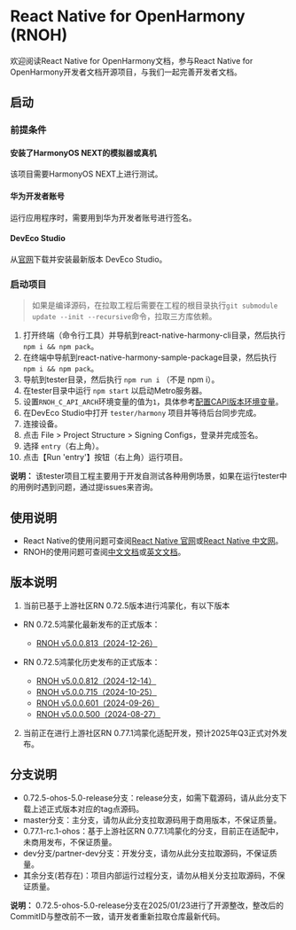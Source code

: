 # React Native for OpenHarmony (RNOH)

欢迎阅读React Native for OpenHarmony文档，参与React Native for OpenHarmony开发者文档开源项目，与我们一起完善开发者文档。

## 启动

### 前提条件

#### 安装了HarmonyOS NEXT的模拟器或真机

该项目需要HarmonyOS NEXT上进行测试。

#### 华为开发者账号

运行应用程序时，需要用到华为开发者账号进行签名。

#### DevEco Studio

从[官网](https://developer.huawei.com/consumer/cn/deveco-studio/)下载并安装最新版本 DevEco Studio。

### 启动项目

> 如果是编译源码，在拉取工程后需要在工程的根目录执行`git submodule update --init --recursive`命令，拉取三方库依赖。

1. 打开终端（命令行工具）并导航到react-native-harmony-cli目录，然后执行 `npm i && npm pack`。
1. 在终端中导航到react-native-harmony-sample-package目录，然后执行 `npm i && npm pack`。
1. 导航到tester目录，然后执行 `npm run i` （不是 npm i）。
1. 在tester目录中运行 `npm start` 以启动Metro服务器。
1. 设置`RNOH_C_API_ARCH`环境变量的值为`1`，具体参考[配置CAPI版本环境变量](docs/zh-cn/环境搭建.md#set_capi_path)。
1. 在DevEco Studio中打开 `tester/harmony` 项目并等待后台同步完成。
1. 连接设备。
1. 点击 File > Project Structure > Signing Configs，登录并完成签名。
1. 选择 `entry`（右上角）。
1. 点击【Run 'entry'】按钮（右上角）运行项目。

**说明：** 该tester项目工程主要用于开发自测试各种用例场景，如果在运行tester中的用例时遇到问题，通过提issues来咨询。

## 使用说明

- React Native的使用问题可查阅[React Native 官网](https://reactnative.dev/)或[React Native 中文网](https://reactnative.cn/)。
- RNOH的使用问题可查阅[中文文档](./docs/zh-cn/README.md)或[英文文档](./docs/en/README.md)。

## 版本说明

1. 当前已基于上游社区RN 0.72.5版本进行鸿蒙化，有以下版本
  - RN 0.72.5鸿蒙化最新发布的正式版本：
    - [RNOH v5.0.0.813（2024-12-26）](./docs/zh-cn/release-notes/react-native-harmony-v5.0.0.813.md)

 - RN 0.72.5鸿蒙化历史发布的正式版本：

    - [RNOH v5.0.0.812（2024-12-14）](./docs/zh-cn/release-notes/react-native-harmony-v5.0.0.812.md)
    - [RNOH v5.0.0.715（2024-10-25）](./docs/zh-cn/release-notes/react-native-harmony-v5.0.0.715.md)
    - [RNOH v5.0.0.601（2024-09-26）](./docs/zh-cn/release-notes/react-native-harmony-v5.0.0.601.md)
    - [RNOH v5.0.0.500（2024-08-27）](./docs/zh-cn/release-notes/react-native-harmony-v5.0.0.500.md)

2. 当前正在进行上游社区RN 0.77.1鸿蒙化适配开发，预计2025年Q3正式对外发布。

## 分支说明

- 0.72.5-ohos-5.0-release分支：release分支，如需下载源码，请从此分支下载上述正式版本对应的tag点源码。
- master分支：主分支，请勿从此分支拉取源码用于商用版本，不保证质量。
- 0.77.1-rc.1-ohos：基于上游社区RN 0.77.1鸿蒙化的分支，目前正在适配中，未商用发布，不保证质量。
- dev分支/partner-dev分支：开发分支，请勿从此分支拉取源码，不保证质量。
- 其余分支(若存在)：项目内部运行过程分支，请勿从相关分支拉取源码，不保证质量。

**说明：** 0.72.5-ohos-5.0-release分支在2025/01/23进行了开源整改，整改后的CommitID与整改前不一致，请开发者重新拉取仓库最新代码。